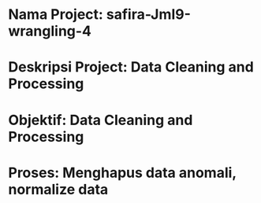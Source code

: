 # Nama Project: safira-JmI9-wrangling-4
# Deskripsi Project: Data Cleaning and Processing
# Objektif: Data Cleaning and Processing 
# Proses: Menghapus data anomali, normalize data